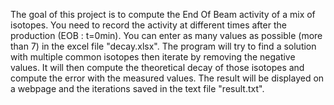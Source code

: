 The goal of this project is to compute the End Of Beam activity of a mix of isotopes.
You need to record the activity at different times after the production (EOB : t=0min).
You can enter as many values as possible (more than 7) in the excel file "decay.xlsx".
The program will try to find a solution with multiple common isotopes then iterate by removing the negative values. 
It will then compute the theoretical decay of those isotopes and compute the error with the measured values. 
The result will be displayed on a webpage and the iterations saved in the text file "result.txt".